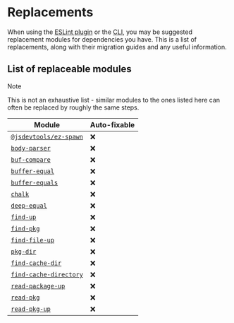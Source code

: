 # Replacements

When using the [ESLint plugin](https://github.com/es-tooling/eslint-plugin-depend) or the [CLI](https://github.com/e18e/cli), you may be suggested replacement modules for dependencies you have. This is a list of replacements, along with their migration guides and any useful information.

## List of replaceable modules

> [!NOTE]
> This is not an exhaustive list - similar modules to the ones listed here can often be replaced by roughly the same steps.

| Module | Auto-fixable |
| -- | -- |
| [`@jsdevtools/ez-spawn`](./replacement-guides/ez-spawn.md) | :x: |
| [`body-parser`](./replacement-guides/body-parser.md) | :x: |
| [`buf-compare`](./replacement-guides/buf-compare.md) | :x: |
| [`buffer-equal`](./replacement-guides/buffer-equal.md) | :x: |
| [`buffer-equals`](./replacement-guides/buffer-equals.md) | :x: |
| [`chalk`](./replacement-guides/chalk.md) | :x: |
| [`deep-equal`](./replacement-guides/deep-equal.md) | :x: |
| [`find-up`](./replacement-guides/find-up.md) | :x: |
| [`find-pkg`](./replacement-guides/find-pkg.md) | :x: |
| [`find-file-up`](./replacement-guides/find-file-up.md) | :x: |
| [`pkg-dir`](./replacement-guides/pkg-dir.md) | :x: |
| [`find-cache-dir`](./replacement-guides/find-cache-dir.md) | :x: |
| [`find-cache-directory`](./replacement-guides/find-cache-directory.md) | :x: |
| [`read-package-up`](./replacement-guides/read-package-up.md) | :x: |
| [`read-pkg`](./replacement-guides/read-pkg.md) | :x: |
| [`read-pkg-up`](./replacement-guides/read-pkg-up.md) | :x: |
